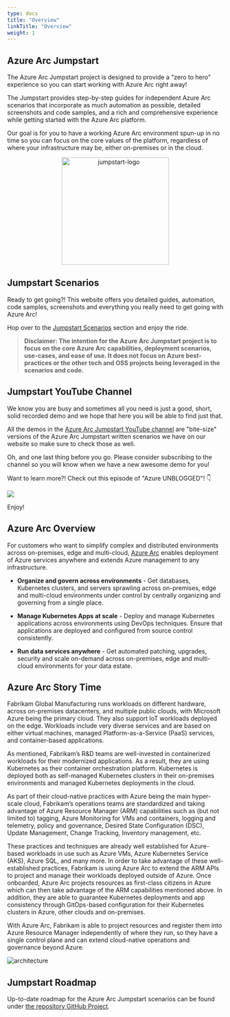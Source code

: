 ```yaml
---
type: docs
title: "Overview"
linkTitle: "Overview"
weight: 1
---
```


## Azure Arc Jumpstart

The Azure Arc Jumpstart project is designed to provide a "zero to hero" experience so you can start working with Azure Arc right away!

The Jumpstart provides step-by-step guides for independent Azure Arc scenarios that incorporate as much automation as possible, detailed screenshots and code samples, and a rich and comprehensive experience while getting started with the Azure Arc platform.

Our goal is for you to have a working Azure Arc environment spun-up in no time so you can focus on the core values of the platform, regardless of where your infrastructure may be, either on-premises or in the cloud.

<p align="center"><img src="/img/jumpstart_logo.png" alt="jumpstart-logo" width="250"></p>

## Jumpstart Scenarios

Ready to get going?! This website offers you detailed guides, automation, code samples, screenshots and everything you really need to get going with Azure Arc!

Hop over to the [Jumpstart Scenarios](https://azurearcjumpstart.io/azure_arc_jumpstart/) section and enjoy the ride.

> **Disclaimer: The intention for the Azure Arc Jumpstart project is to focus on the core Azure Arc capabilities, deployment scenarios, use-cases, and ease of use. It does not focus on Azure best-practices or the other tech and OSS projects being leveraged in the scenarios and code.**

## Jumpstart YouTube Channel

We know you are busy and sometimes all you need is just a good, short, solid recorded demo and we hope that here you will be able to find just that.

All the demos in the [Azure Arc Jumpstart YouTube channel](https://aka.ms/AzureArcJumpstartDemo) are "bite-size" versions of the Azure Arc Jumpstart written scenarios we have on our website so make sure to check those as well.

Oh, and one last thing before you go. Please consider subscribing to the channel so you will know when we have a new awesome demo for you!

Want to learn more?! Check out this episode of "Azure UNBLOGGED"! :point_down:

[![](/img/unblogged.jpg)](http://www.youtube.com/watch?v=YCGKW4pDrXI "Intro to Jumpstart in Azure UNBLOGGED")

Enjoy!

## Azure Arc Overview

For customers who want to simplify complex and distributed environments across on-premises, edge and multi-cloud, [Azure Arc](https://azure.microsoft.com/services/azure-arc/) enables deployment of Azure services anywhere and extends Azure management to any infrastructure.

* **Organize and govern across environments** - Get databases, Kubernetes clusters, and servers sprawling across on-premises, edge and multi-cloud environments under control by centrally organizing and governing from a single place.

* **Manage Kubernetes Apps at scale** - Deploy and manage Kubernetes applications across environments using DevOps techniques. Ensure that applications are deployed and configured from source control consistently.

* **Run data services anywhere** - Get automated patching, upgrades, security and scale on-demand across on-premises, edge and multi-cloud environments for your data estate.

## Azure Arc Story Time

Fabrikam Global Manufacturing runs workloads on different hardware, across on-premises datacenters, and multiple public clouds, with Microsoft Azure being the primary cloud. They also support IoT workloads deployed on the edge. Workloads include very diverse services and are based on either virtual machines, managed Platform-as-a-Service (PaaS) services, and container-based applications.

As mentioned, Fabrikam’s R&D teams are well-invested in containerized workloads for their modernized applications. As a result, they are using Kubernetes as their container orchestration platform. Kubernetes is deployed both as self-managed Kubernetes clusters in their on-premises environments and managed Kubernetes deployments in the cloud.

As part of their cloud-native practices with Azure being the main hyper-scale cloud, Fabrikam’s operations teams are standardized and taking advantage of Azure Resource Manager (ARM) capabilities such as (but not limited to) tagging, Azure Monitoring for VMs and containers, logging and telemetry, policy and governance, Desired State Configuration (DSC), Update Management, Change Tracking, Inventory management, etc.

These practices and techniques are already well established for Azure-based workloads in use such as Azure VMs, Azure Kubernetes Service (AKS), Azure SQL, and many more. In order to take advantage of these well-established practices, Fabrikam is using Azure Arc to extend the ARM APIs to project and manage their workloads deployed outside of Azure. Once onboarded, Azure Arc projects resources as first-class citizens in Azure which can then take advantage of the ARM capabilities mentioned above. In addition, they are able to guarantee Kubernetes deployments and app consistency through GitOps-based configuration for their Kubernetes clusters in Azure, other clouds and on-premises.

With Azure Arc, Fabrikam is able to project resources and register them into Azure Resource Manager independently of where they run, so they have a single control plane and can extend cloud-native operations and governance beyond Azure.

![architecture](/img/architecture_white.jpg)

## Jumpstart Roadmap

Up-to-date roadmap for the Azure Arc Jumpstart scenarios can be found under [the repository GitHub Project](https://github.com/microsoft/azure_arc/projects/1).
